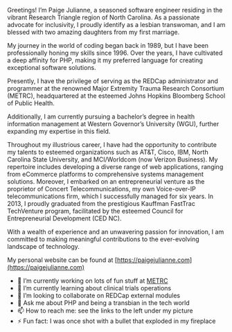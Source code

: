 Greetings! I’m Paige Julianne, a seasoned software engineer residing in the vibrant Research Triangle region of North Carolina. As a passionate advocate for inclusivity, I proudly identify as a lesbian transwoman, and I am blessed with two amazing daughters from my first marriage.

My journey in the world of coding began back in 1989, but I have been professionally honing my skills since 1996. Over the years, I have cultivated a deep affinity for PHP, making it my preferred language for creating exceptional software solutions.

Presently, I have the privilege of serving as the REDCap administrator and programmer at the renowned Major Extremity Trauma Research Consortium (METRC), headquartered at the esteemed Johns Hopkins Bloomberg School of Public Health.

Additionally, I am currently pursuing a bachelor’s degree in health information management at Western Governor’s University (WGU), further expanding my expertise in this field.

Throughout my illustrious career, I have had the opportunity to contribute my talents to esteemed organizations such as AT&T, Cisco, IBM, North Carolina State University, and MCI/Worldcom (now Verizon Business). My repertoire includes developing a diverse range of web applications, ranging from eCommerce platforms to comprehensive systems management solutions. Moreover, I embarked on an entrepreneurial venture as the proprietor of Concert Telecommunications, my own Voice-over-IP telecommunications firm, which I successfully managed for six years. In 2013, I proudly graduated from the prestigious Kauffman FastTrac TechVenture program, facilitated by the esteemed Council for Entrepreneurial Development (CED NC).

With a wealth of experience and an unwavering passion for innovation, I am committed to making meaningful contributions to the ever-evolving landscape of technology.

My personal website can be found at [https://paigejulianne.com](https://paigejulianne.com)

- 🔭 I’m currently working on lots of fun stuff at [METRC](https://www.metrc.org/)
- 🌱 I’m currently learning about clinical trials operations
- 👯 I’m looking to collaborate on REDCap external modules
- 💬 Ask me about PHP and being a transbian in the tech world
- 📫 How to reach me: see the links to the left under my picture
- ⚡ Fun fact: I was once shot with a bullet that exploded in my fireplace
